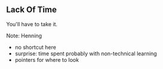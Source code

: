 ##  Lack Of Time

You'll have to take it. <!-- .element: class="fragment" data-fragment-index="0" -->

Note:
Henning

- no shortcut here
- surprise: time spent probably
  with non-technical learning
- pointers for where to look

